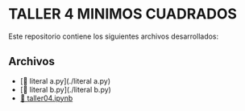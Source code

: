 # TALLER 4 MINIMOS CUADRADOS

Este repositorio contiene los siguientes archivos desarrollados:

## Archivos

- [📄 literal a.py](./literal a.py)
- [📄 literal b.py](./literal b.py)
- [📓 taller04.ipynb](./taller04.ipynb)

